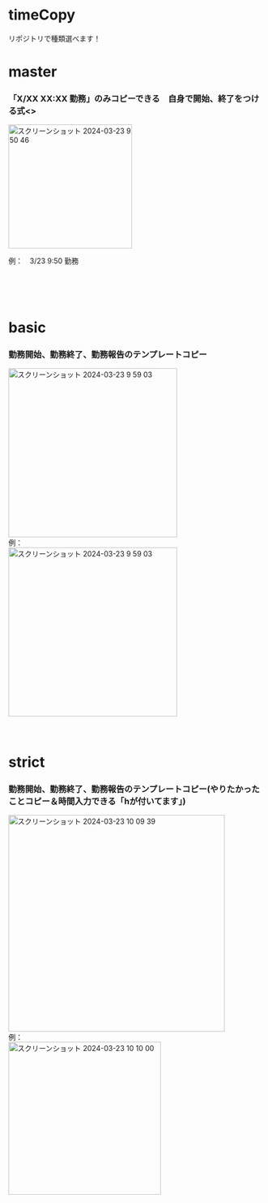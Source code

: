 # timeCopy
リポジトリで種類選べます！

# master
### 「X/XX XX:XX 勤務」のみコピーできる　自身で開始、終了をつける式<>
<img width="244" alt="スクリーンショット 2024-03-23 9 50 46" src="https://github.com/Ktjm-555/timeCopy/assets/102650893/07cc3c43-36bd-4a46-9276-02d21e609739"><br>

例：　3/23 9:50 勤務

<br>
<br>
<br>


# basic
### 勤務開始、勤務終了、勤務報告のテンプレートコピー
<img width="333" alt="スクリーンショット 2024-03-23 9 59 03" src="https://github.com/Ktjm-555/timeCopy/assets/102650893/bb73641b-ab54-4016-993f-bed1c478c9e3">

<br>
例：<br>
<img width="333" alt="スクリーンショット 2024-03-23 9 59 03" src="https://github.com/Ktjm-555/timeCopy/assets/102650893/46e3085d-778e-405e-9979-81f6ea9c8050">

<br>
<br>
<br>

# strict
### 勤務開始、勤務終了、勤務報告のテンプレートコピー(やりたかったことコピー＆時間入力できる「hが付いてます」)
<img width="427" alt="スクリーンショット 2024-03-23 10 09 39" src="https://github.com/Ktjm-555/timeCopy/assets/102650893/e0a1501b-7968-44af-988b-c7924766c89d">


<br>
例：<br>
<img width="301" alt="スクリーンショット 2024-03-23 10 10 00" src="https://github.com/Ktjm-555/timeCopy/assets/102650893/464a19db-9aad-447d-85ab-e2de9bd68b42">
